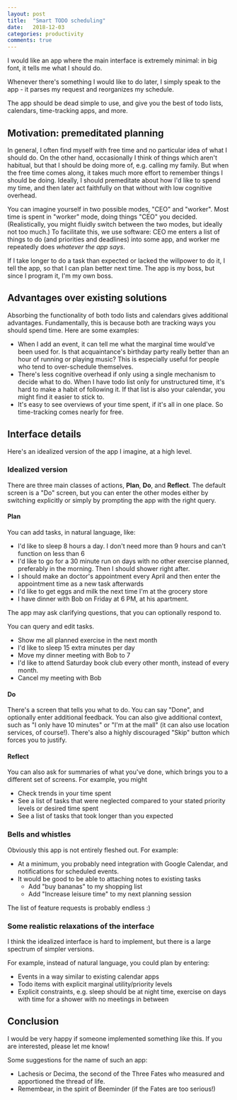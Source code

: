 ```yaml
---
layout: post
title:  "Smart TODO scheduling"
date:   2018-12-03
categories: productivity
comments: true
---
```


I would like an app where the main interface is extremely minimal: in big font, it tells me what I should do.

Whenever there's something I would like to do later, I simply speak to the app - it parses my request and reorganizes my schedule.

The app should be dead simple to use, and give you the best of todo lists, calendars, time-tracking apps, and more.

## Motivation: premeditated planning

In general, I often find myself with free time and no particular idea of what I should do.
On the other hand, occasionally I think of things which aren't habitual, but that I should be doing more of, e.g. calling my family.
But when the free time comes along, it takes much more effort to remember things I should be doing.
Ideally, I should premeditate about how I'd like to spend my time, and then later act faithfully on that without with low cognitive overhead.

You can imagine yourself in two possible modes, "CEO" and "worker".  Most time is spent in "worker" mode, doing things "CEO" you decided.
(Realistically, you might fluidly switch between the two modes, but ideally not too much.)
To facilitate this, we use software:  CEO me enters a list of things to do (and priorities and deadlines) into some app, and worker me repeatedly does *whatever the app says*.

If I take longer to do a task than expected or lacked the willpower to do it, I tell the app, so that I can plan better next time.
The app is my boss, but since I program it, I'm my own boss.

## Advantages over existing solutions

Absorbing the functionality of both todo lists and calendars gives additional advantages.
Fundamentally, this is because both are tracking ways you should spend time.
Here are some examples:

- When I add an event, it can tell me what the marginal time would've been used for.  Is that acquaintance's birthday party really better than an hour of running or playing music? This is especially useful for people who tend to over-schedule themselves.
- There's less cognitive overhead if only using a single mechanism to decide what to do.  When I have todo list only for unstructured time, it's hard to make a habit of following it.  If that list is also your calendar, you might find it easier to stick to.
- It's easy to see overviews of your time spent, if it's all in one place.  So time-tracking comes nearly for free.

## Interface details

Here's an idealized version of the app I imagine, at a high level.

### Idealized version

There are three main classes of actions, **Plan**, **Do**, and **Reflect**.
The default screen is a "Do" screen, but you can enter the other modes either by switching explicitly or simply by prompting the app with the right query.

#### **Plan**

You can add tasks, in natural language, like:
- I'd like to sleep 8 hours a day.  I don't need more than 9 hours and can't function on less than 6
- I'd like to go for a 30 minute run on days with no other exercise planned, preferably in the morning.  Then I should shower right after.
- I should make an doctor's appointment every April and then enter the appointment time as a new task afterwards
- I'd like to get eggs and milk the next time I'm at the grocery store
- I have dinner with Bob on Friday at 6 PM, at his apartment.

The app may ask clarifying questions, that you can optionally respond to.

You can query and edit tasks.
- Show me all planned exercise in the next month
- I'd like to sleep 15 extra minutes per day
- Move my dinner meeting with Bob to 7
- I'd like to attend Saturday book club every other month, instead of every month.
- Cancel my meeting with Bob

#### **Do**

There's a screen that tells you what to do.
You can say "Done", and optionally enter additional feedback.
You can also give additional context, such as "I only have 10 minutes" or "I'm at the mall" (it can also use location services, of course!).
There's also a highly discouraged "Skip" button which forces you to justify.

#### **Reflect**

You can also ask for summaries of what you've done, which brings you to a different set of screens. For example, you might
- Check trends in your time spent
- See a list of tasks that were neglected compared to your stated priority levels or desired time spent
- See a list of tasks that took longer than you expected

### Bells and whistles

Obviously this app is not entirely fleshed out.  For example:

- At a minimum, you probably need integration with Google Calendar, and notifications for scheduled events.
- It would be good to be able to attaching notes to existing tasks
  - Add "buy bananas" to my shopping list
  - Add "Increase leisure time" to my next planning session

The list of feature requests is probably endless :)

### Some realistic relaxations of the interface

I think the idealized interface is hard to implement, but there is a large spectrum of simpler versions.

For example, instead of natural language, you could plan by entering:
- Events in a way similar to existing calendar apps
- Todo items with explicit marginal utility/priority levels
- Explicit constraints, e.g. sleep should be at night time, exercise on days with time for a shower with no meetings in between

## Conclusion

I would be very happy if someone implemented something like this.  If you are interested, please let me know!

Some suggestions for the name of such an app:
- Lachesis or Decima, the second of the Three Fates who measured and apportioned the thread of life.
- Remembear, in the spirit of Beeminder (if the Fates are too serious!)
